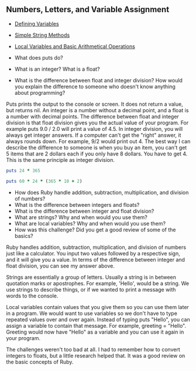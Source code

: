 ## Numbers, Letters, and Variable Assignment

- [Defining Variables](https://github.com/chdmark/phase-0/blob/master/week-4/defining-variables.rb)
- [Simple String Methods](https://github.com/chdmark/phase-0/blob/master/week-4/simple-string.rb)
- [Local Variables and Basic Arithmetical Operations](https://github.com/chdmark/phase-0/blob/master/week-4/basic-math.rb)

- What does puts do?
- What is an integer? What is a float?
- What is the difference between float and integer division? How would you explain the difference to someone who doesn't know anything about programming?

Puts prints the output to the console or screen. It does not return a value, but returns nil. An integer is a number without a decimal point, and a float is a number with decimal points. The difference between float and integer division is that float division gives you the actual value of your program. For example puts 9.0 / 2.0 will print a value of 4.5. In integer division, you will always get integer answers. If a computer can't get the "right" answer, it always rounds down. For example, 9/2 would print out 4. The best way I can describe the difference to someone is when you buy an item, you can't get 5 items that are 2 dollars each if you only have 8 dollars. You have to get 4. This is the same principle as integer division. 

```ruby
puts 24 * 365
```

```ruby
puts 60 * 24 * (365 * 10 + 2)
```

- How does Ruby handle addition, subtraction, multiplication, and division of numbers?
- What is the difference between integers and floats?
- What is the difference between integer and float division?
- What are strings? Why and when would you use them?
- What are local variables? Why and when would you use them?
- How was this challenge? Did you get a good review of some of the basics?

Ruby handles addition, subtraction, multiplication, and division of numbers just like a calculator. You input two values followed by a respective sign, and it will give you a value. In terms of the difference between integer and float division, you can see my answer above. 

Strings are essentially a group of letters. Usually a string is in between quotation marks or apostrophes. For example, 'Hello', would be a string. We use strings to describe things, or if we wanted to print a message with words to the console. 

Local variables contain values that you give them so you can use them later in a program. We would want to use variables so we don't have to type repeated values over and over again. Instead of typing puts "Hello", you can assign a variable to contain that message. For example, greeting = "Hello". Greeting would now have "Hello" as a variable and you can use it again in your program.

The challenges weren't too bad at all. I had to remember how to convert integers to floats, but a little research helped that. It was a good review on the basic concepts of Ruby. 